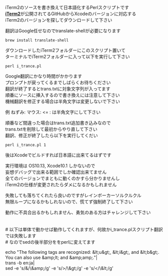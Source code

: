  iTerm2のソースを書き換えて日本語化するPerlスクリプトです<br/>
 [**iTerm2**](https://github.com/gnachman/iTerm2)が公開されてるGitHubからXcodeのバージョンに対応する<br/>
 iTerm2のバージョンを探してダウンロードして下さい
 
 翻訳はGoogle任せなのでtranslate-shellが必要になります
 
 ```brew install translate-shell```
 
 ダウンロードしたiTerm2フォルダーにこのスクリプト置いて<br/>
 ターミナルでiTerm2フォルダーに入って以下を実行して下さい
 
 ```perl i_trance.pl```
 
 Google翻訳にかなり時間がかかります<br/>
 プロンプトが戻ってくるまでしばらくお待ちください<br/>
 翻訳が終了するとtrans.txtに対象文字列が入ってます<br/>
 順番にソースに挿入するので書き換えには注意して下さい<br/>
 機械翻訳を修正する場合は半角文字は変更しないで下さい
 
 例 ねずみ: マウス: <= : は半角文字にして下さい
 
 順番など間違った場合はtrans.txt追加書き込みなので<br/>
 trans.txtを削除して最初からやり直して下さい<br/>
 翻訳、修正が終了したら以下を実行してくだい

 ```perl i_trance.pl 1```
 
 後はXcodeでビルドすれば日本語に出来てるはずです
 
 実行環境は OS10.13, Xcode10.1 しかないので<br/>
 妄想デバッグで出来る範囲でしか確認出来てません<br/>
 全てのバージョンでまともに動くのかすら分かりませんし<br/>
 iTerm2の仕様が変更されたらダメになるかもしれません

 失敗しても落ちてくれたら良いのですがレインボーカーソルクルクル<br/>
 無限ループになるかもしれないので、慌てず強制終了して下さい
 
 動作に不具合出るかもしれません、勇気のある方はチャレンジして下さい
 <br/><br/><br/>
\# 以下は単体で動かせば動作してくれますが、何故かi_trance.plスクリプト翻訳では失敗します<br/>
\# なのでsedの後半部分ををperlに変えてます

echo "The following tags are recognized: \&lt;u\&gt;, \&lt;i\&gt;, and \&lt;b\&gt;. You can also use \&amp;lt; and \&amp;amp;."|</br>
trans -b en:ja|<br/>
sed -e 's/&/\\\&amp;/g' -e 's/>/\\\&gt;/g' -e 's/</\\\&lt;/g'



